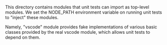 This directory contains modules that unit tests can import as top-level
modules. We set the NODE_PATH environment variable on running unit tests
to "inject" these modules.

Namely, "vscode" module provides fake implementations of various basic
classes provided by the real vscode module, which allows unit tests to
depend on them.
